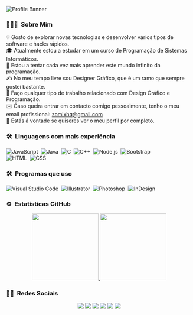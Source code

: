 ![Profile Banner](https://github.com/ZomixHQ/Welcome-Profile/blob/main/Banner-Profile.gif?raw=true)
<!-- ## 👋 &nbsp;Olá! Bem-Vindo(a) -->

### 👨🏻‍💻 &nbsp;Sobre Mim

💡 Gosto de explorar novas tecnologias e desenvolver vários tipos de software e hacks rápidos.\
🎓 Atualmente estou a estudar em um curso de Programação de Sistemas Informáticos.\
🌱 Estou a tentar cada vez mais aprender este mundo infinito da programação.\
✍️ No meu tempo livre sou Designer Gráfico, que é um ramo que sempre gostei bastante.\
💬 Faço qualquer tipo de trabalho relacionado com Design Gráfico e Programação.\
✉️ Caso queira entrar em contacto comigo pessoalmente, tenho o meu email profissional: zomixhq@gmail.com\
📄 Estás á vontade se quiseres ver o meu perfil por completo.

### 🛠 &nbsp;Linguagens com mais experiência

![JavaScript](https://img.shields.io/badge/-JavaScript-05122A?style=flat&logo=javascript)&nbsp;
![Java](https://img.shields.io/badge/-Java-05122A?style=flat&logo=Java&logoColor=FFA518)&nbsp;
![C](https://img.shields.io/badge/-C-05122A?style=flat&logo=C&logoColor=A8B9CC)&nbsp;
![C++](https://img.shields.io/badge/-C++-05122A?style=flat&logo=C%2B%2B&logoColor=00599C)&nbsp;
![Node.js](https://img.shields.io/badge/-Node.js-05122A?style=flat&logo=node.js)&nbsp;
![Bootstrap](https://img.shields.io/badge/-Bootstrap-05122A?style=flat&logo=bootstrap&logoColor=563D7C)\
![HTML](https://img.shields.io/badge/-HTML-05122A?style=flat&logo=HTML5)&nbsp;
![CSS](https://img.shields.io/badge/-CSS-05122A?style=flat&logo=CSS3&logoColor=1572B6)&nbsp;

### 🛠 &nbsp;Programas que uso

![Visual Studio Code](https://img.shields.io/badge/-Visual%20Studio%20Code-05122A?style=flat&logo=visual-studio-code&logoColor=007ACC)&nbsp;
![Illustrator](https://img.shields.io/badge/-Illustrator-05122A?style=flat&logo=adobe-illustrator)&nbsp;
![Photoshop](https://img.shields.io/badge/-Photoshop-05122A?style=flat&logo=adobe-photoshop)&nbsp;
![InDesign](https://img.shields.io/badge/-InDesign-05122A?style=flat&logo=adobe-indesign)

### ⚙️ &nbsp;Estatísticas GitHub

<p align="center">
<a href="https://github.com/ZomixHQ">
  <img height="180em" src="https://github-readme-stats-eight-theta.vercel.app/api?username=ZomixHQ&show_icons=true&theme=algolia&include_all_commits=true&count_private=true"/>
  <img height="180em" src="https://github-readme-stats-eight-theta.vercel.app/api/top-langs/?username=ZomixHQ&layout=compact&langs_count=8&theme=algolia"/>
</a>
</p>

### 🤝🏻 &nbsp;Redes Sociais

<p align="center">
<a href="https://www.zomixhq.com"><img src="https://img.shields.io/badge/-adityavsingh.com-3423A6?style=flat&logo=Google-Chrome&logoColor=white"/></a>
<a href="mailto:zomixhq@gmail.com"><img src="https://img.shields.io/badge/-avsingh@umass.edu-D14836?style=flat&logo=Gmail&logoColor=white"/></a>
<a href="https://instagram.com/zomixhq"><img src="https://img.shields.io/badge/-@adityavs__-E4405F?style=flat&logo=Instagram&logoColor=white"/></a>
<a href="https://facebook.com/zomixhq"><img src="https://img.shields.io/badge/-@AVS1508-1877F2?style=flat&logo=Facebook&logoColor=white"/></a>
<a href="https://twitch.tv/zomixhq"><img src="https://img.shields.io/badge/-@AVS1508-1877F2?style=flat&logo=Twitch&logoColor=white"/></a>
<a href="https://www.behance.net/ZomixHQ"><img src="https://img.shields.io/badge/-@AVS1508-1769FF?style=flat&logo=Behance&logoColor=white"/></a>
</p>

